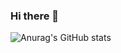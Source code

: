 ### Hi there 👋

![Anurag's GitHub stats](https://github-readme-stats.vercel.app/api?username=zjxps2007&show_icons=true&theme=dark&text_color=#FFFFFF)
